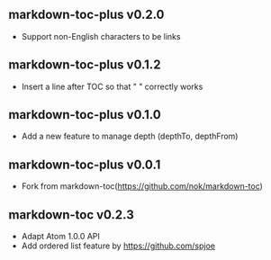 ## markdown-toc-plus v0.2.0
* Support non-English characters to be links

## markdown-toc-plus v0.1.2
* Insert a line after TOC so that "<!-- /TOC --> " correctly works

## markdown-toc-plus v0.1.0
* Add a new feature to manage depth (depthTo, depthFrom)

## markdown-toc-plus v0.0.1
* Fork from markdown-toc(https://github.com/nok/markdown-toc)

## markdown-toc v0.2.3
* Adapt Atom 1.0.0 API
* Add ordered list feature by https://github.com/spjoe
